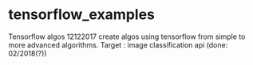 # tensorflow_examples
Tensorflow algos
 12122017 create algos using tensorflow 
 from simple to more advanced algorithms. 
 Target : image classification api (done: 02/2018(?))

